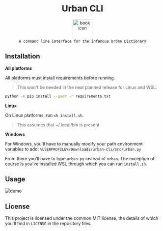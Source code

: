 <div align="center">

  <h1>Urban CLI</h1>

   <a href="_blank">
     <img
          width="64px"
          alt="book icon"
          src="https://github.com/GH-Syn/urban-cli/blob/feat/docs/readme/.github/images/book.png"/></a>
    <br>
  <code>A command line interface for the infamous <a href="https://www.urbandictionary.com/">Urban Dictionary</a></code>
</div>



## Installation

__All platforms__

All platforms must install requirements before running.
 > This won't be needed in the next planned release for Linux and WSL.

```sh
python -m pip install --user -r requirements.txt
```

__Linux__

On Linux platforms, run `sh install.sh`.
> This assumes that ~/.local/bin is present

__Windows__

For Windows, you'll have to manually modify your path environment variables to add:
`%USERPROFILE%/Downloads/urban-cli/src/urban.py`

From there you'll have to type `urban.py` instead of `urban`.
The exception of course is you've installed WSL through which you can run `install.sh`.

## Usage

![demo](https://gifcord.gg/direct/output-2023-05-23160638-456595.gif)

## License

This project is licensed under the common MIT license, the details of which you'll find in `LICENSE` in the repository files.
